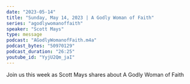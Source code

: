 ```yaml
---
date: "2023-05-14"
title: "Sunday, May 14, 2023 | A Godly Woman of Faith"
series: "agodlywomanoffaith"
speaker: "Scott Mays"
type: message
podcast: "AGodlyWomanofFaith.m4a"
podcast_bytes: "50970129"
podcast_duration: "26:25"
youtube_id: "YyjU2Qm_jaI"
---
```

Join us this week as Scott Mays shares about A Godly Woman of Faith
